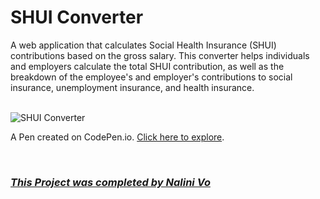 # SHUI Converter

A web application that calculates Social Health Insurance (SHUI) contributions based on the gross salary. This converter helps individuals and employers calculate the total SHUI contribution, as well as the breakdown of the employee's and employer's contributions to social insurance, unemployment insurance, and health insurance.

<br>

<img src="https://assets.codepen.io/10602517/App_Social+Insurance+Calculator.png" alt="SHUI Converter" title="SHUI Converter">

<br>

A Pen created on CodePen.io. [Click here to explore](https://codepen.io/Nalini1998/live/gOQQgqy/6cce71a9a4e6343be3d88d325298781a).

<br>
  
### ***[This Project was completed by Nalini Vo](https://github.com/Nalini1998)***
